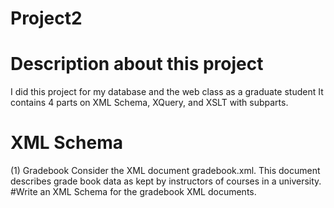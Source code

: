 # Project2 

# Description about this project 
I did this project for my database and the web class as a graduate student 
It contains 4 parts on XML Schema, XQuery, and XSLT with subparts.
# XML Schema
(1) Gradebook
Consider the XML document gradebook.xml. This document describes grade book data as kept by instructors of courses in a university.
#Write an XML Schema for the gradebook XML documents.
